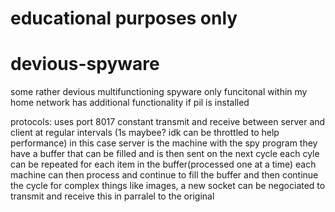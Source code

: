 # educational purposes only

# devious-spyware
some rather devious multifunctioning spyware
only funcitonal within my home network
has additional functionality if pil is installed

protocols:
uses port 8017
constant transmit and receive between server and client at regular intervals (1s maybee? idk can be throttled to help performance)
in this case server is the machine with the spy program
they have a buffer that can be filled and is then sent on the next cycle
each cyle can be repeated for each item in the buffer(processed one at a time)
each machine can then process and continue to fill the buffer and then continue the cycle
for complex things like images, a new socket can be negociated to transmit and receive this in parralel to the original
